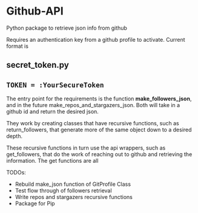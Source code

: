 # Github-API
Python package to retrieve json info from github

Requires an authentication key from a github profile to activate.
Current format is 

secret_token.py
---------
```TOKEN = :YourSecureToken```    
---------

The entry point for the requirements is the function **make_followers_json**, and in the future make_repos_and_stargazers_json. Both will take in a github id and return the desired json.

They work by creating classes that have recursive functions, such as return_followers, that generate more of the same object down to a desired depth. 

These recursive functions in turn use the api wrappers, such as get_followers, that do the work of reaching out to github and retrieving the information.
The get functions are all 

TODOs:
- Rebuild make_json function of GitProfile Class
- Test flow through of followers retrieval
- Write repos and stargazers recursive functions
- Package for Pip




